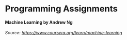 # Programming Assignments

#### Machine Learning by Andrew Ng
*Source: https://www.coursera.org/learn/machine-learning*
